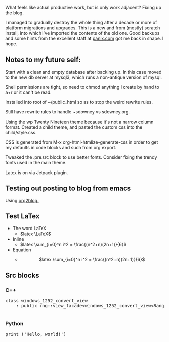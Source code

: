 <html><body><p> What feels like actual productive work, but is only work adjacent? Fixing up the blog. </p>

<p> I managed to gradually destroy the whole thing after a decade or more of platform migrations and upgrades. This is a new and from (mostly) scratch install, into which I've imported the contents of the old one. Good backups and some hints from the excellent staff at <a href="https://www.panix.com">panix.com</a> got me back in shape. I hope. </p>

<!-- TEASER_END -->


<div id="outline-container-org0967571" class="outline-2">
<h2 id="org0967571">Notes to my future self:</h2>
<div class="outline-text-2" id="text-org0967571">
<p> Start with a clean and empty database after backing up. In this case moved to the new db server at mysql3, which runs a non-antique version of mysql. </p>

<p> Shell permissions are tight, so need to chmod anything I create by hand to a+r or it can't be read. </p>

<p> Installed into root of ~/public_html so as to stop the weird rewrite rules. </p>

<p> Still have rewrite rules to handle ~sdowney vs sdowney.org. </p>

<p> Using the wp Twenty Nineteen theme because it's not a narrow column format. Created a child theme, and pasted the custom css into the child/style.css. </p>

<p> CSS is generated from M-x org-html-htmlize-generate-css in order to get my defaults in code blocks and such from org export. </p>

<p> Tweaked the .pre.src block to use better fonts. Consider fixing the trendy fonts used in the main theme. </p>

<p> Latex is on via Jetpack plugin. </p>
</div>
</div>


<div id="outline-container-org7c18127" class="outline-2">
<h2 id="org7c18127">Testing out posting to blog from emacs</h2>
<div class="outline-text-2" id="text-org7c18127">
<p> Using <a href="https://github.com/org2blog/org2blog">org2blog.</a> </p>
</div>
</div>

<div id="outline-container-orgfe73d07" class="outline-2">
<h2 id="orgfe73d07">Test LaTex</h2>
<div class="outline-text-2" id="text-orgfe73d07">
<ul class="org-ul">
<li>The word LaTeX

<ul class="org-ul">
<li>$latex \LaTeX$</li>
</ul></li>
<li>Inline

<ul class="org-ul">
<li>$latex \sum_{i=0}^n i^2 = \frac{(n^2+n)(2n+1)}{6}$</li>
</ul></li>
<li>Equation

<ul class="org-ul">
<li><p style="text-align:center"> $latex \sum_{i=0}^n i^2 = \frac{(n^2+n)(2n+1)}{6}$ </p></li>
</ul></li>
</ul>
</div>
</div>

<div id="outline-container-org23fe210" class="outline-2">
<h2 id="org23fe210">Src blocks</h2>
<div class="outline-text-2" id="text-org23fe210">
</div>
<div id="outline-container-orgda28895" class="outline-3">
<h3 id="orgda28895">C++</h3>
<div class="outline-text-3" id="text-orgda28895">
<div class="org-src-container">
<label class="org-src-name"><em></em></label>
<pre class="src src-C++" id="nil"><span class="org-keyword">class</span> <span class="org-type">windows_1252_convert_view</span>
    : <span class="org-keyword">public</span> <span class="org-constant">rng</span>::<span class="org-type">view_facade</span>&lt;<span class="org-type">windows_1252_convert_view</span>&lt;Range&gt;, <span class="org-constant">rng</span>::unknown&gt;;

</pre>
</div>
</div>
</div>

<div id="outline-container-org262b086" class="outline-3">
<h3 id="org262b086">Python</h3>
<div class="outline-text-3" id="text-org262b086">
<div class="org-src-container">
<label class="org-src-name"><em></em></label>
<pre class="src src-python" id="nil"><span class="org-keyword">print</span> (<span class="org-string">'Hello, world!'</span>)
</pre>
</div>
</div>
</div>
</div>
</body></html>
